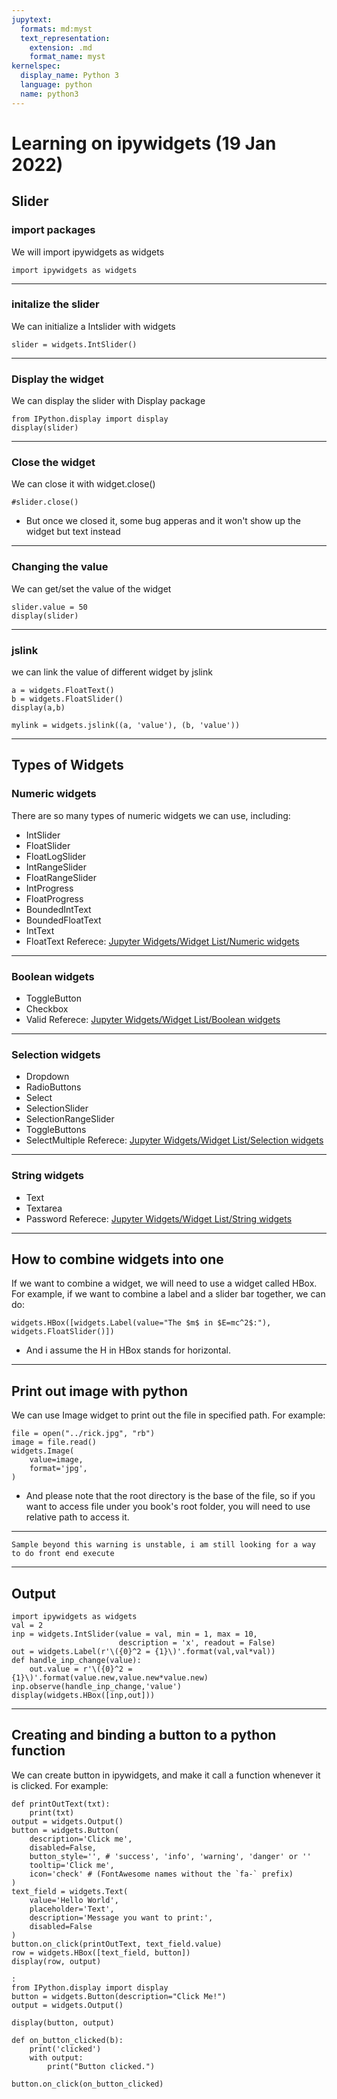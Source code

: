 ```yaml
---
jupytext:
  formats: md:myst
  text_representation:
    extension: .md
    format_name: myst
kernelspec:
  display_name: Python 3
  language: python
  name: python3
---
```


# Learning on ipywidgets (19 Jan 2022)

## Slider
### import packages
We will import ipywidgets as widgets
```{code-cell} ipython3
import ipywidgets as widgets
```
---
### initalize the slider
We can initialize a Intslider with widgets
```{code-cell} ipython3
slider = widgets.IntSlider()
```
---
### Display the widget
We can display the slider with Display package
```{code-cell} ipython3
from IPython.display import display
display(slider)
```
---
### Close the widget
We can close it with widget.close()
```{code-cell}
#slider.close()
```
- But once we closed it, some bug apperas and it won't show up the widget but text instead
---
### Changing the value
We can get/set the value of the widget
```{code-cell}
slider.value = 50
display(slider)
```
---
### jslink
we can link the value of different widget by jslink
```{code-cell}
a = widgets.FloatText()
b = widgets.FloatSlider()
display(a,b)

mylink = widgets.jslink((a, 'value'), (b, 'value'))
```
---
## Types of Widgets
### Numeric widgets
There are so many types of numeric widgets we can use, including:
- IntSlider
- FloatSlider
- FloatLogSlider
- IntRangeSlider
- FloatRangeSlider
- IntProgress
- FloatProgress
- BoundedIntText
- BoundedFloatText
- IntText
- FloatText
	Referece: [Jupyter Widgets/Widget List/Numeric widgets](https://ipywidgets.readthedocs.io/en/latest/examples/Widget%20List.html#Numeric-widgets)
---
### Boolean widgets
- ToggleButton
- Checkbox
- Valid
	Referece: [Jupyter Widgets/Widget List/Boolean widgets](https://ipywidgets.readthedocs.io/en/latest/examples/Widget%20List.html#Boolean-widgets)
---
### Selection widgets
- Dropdown
- RadioButtons
- Select
- SelectionSlider
- SelectionRangeSlider
- ToggleButtons
- SelectMultiple
	Referece: [Jupyter Widgets/Widget List/Selection widgets](https://ipywidgets.readthedocs.io/en/latest/examples/Widget%20List.html#Selection-widgets)
---
### String widgets
- Text
- Textarea
- Password
	Referece: [Jupyter Widgets/Widget List/String widgets](https://ipywidgets.readthedocs.io/en/latest/examples/Widget%20List.html#String-widgets)
---
## How to combine widgets into one
If we want to combine a widget, we will need to use a widget called HBox.
For example, if we want to combine a label and a slider bar together, we can do:
```{code-cell} ipython3
widgets.HBox([widgets.Label(value="The $m$ in $E=mc^2$:"), widgets.FloatSlider()])
```
* And i assume the H in HBox stands for horizontal.
---
## Print out image with python
We can use Image widget to print out the file in specified path. For example:
```{code-cell} ipython3
file = open("../rick.jpg", "rb")
image = file.read()
widgets.Image(
    value=image,
    format='jpg',
)
```
* And please note that the root directory is the base of the file, so if you want to access file under you book's root folder, you will need to use relative path to access it.

---
```{warning}
Sample beyond this warning is unstable, i am still looking for a way to do front end execute
```
---
## Output

```{code-cell} ipython3
import ipywidgets as widgets
val = 2
inp = widgets.IntSlider(value = val, min = 1, max = 10, 
                        description = 'x', readout = False)
out = widgets.Label(r'\({0}^2 = {1}\)'.format(val,val*val))
def handle_inp_change(value):
    out.value = r'\({0}^2 = {1}\)'.format(value.new,value.new*value.new)
inp.observe(handle_inp_change,'value')
display(widgets.HBox([inp,out]))
```
---
## Creating and binding a button to a python function
We can create button in ipywidgets, and make it call a function whenever it is clicked. For example:

```{code-cell} ipython3
def printOutText(txt):
	print(txt)
output = widgets.Output()
button = widgets.Button(
    description='Click me',
    disabled=False,
    button_style='', # 'success', 'info', 'warning', 'danger' or ''
    tooltip='Click me',
    icon='check' # (FontAwesome names without the `fa-` prefix)
)
text_field = widgets.Text(
    value='Hello World',
    placeholder='Text',
    description='Message you want to print:',
    disabled=False
)
button.on_click(printOutText, text_field.value)
row = widgets.HBox([text_field, button])
display(row, output)
```

```{code-cell} ipython3
:
from IPython.display import display
button = widgets.Button(description="Click Me!")
output = widgets.Output()

display(button, output)

def on_button_clicked(b):
    print('clicked')
    with output:
        print("Button clicked.")

button.on_click(on_button_clicked)
```
